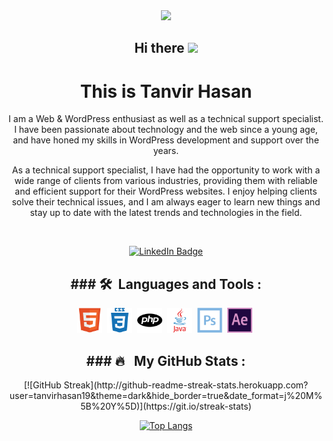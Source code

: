 <div id="header" align="center">
  <img src="https://media.giphy.com/media/v1.Y2lkPTc5MGI3NjExZmVjMjJlOGYyMTExOTBmOTIyMWQ2MmQ2NTdkMDMwYWFlOWNjY2U3ZiZlcD12MV9pbnRlcm5hbF9naWZzX2dpZklkJmN0PXM/M9gbBd9nbDrOTu1Mqx/giphy.gif" width="100"/>
  <h2>
  Hi there
  <img src="https://media.giphy.com/media/hvRJCLFzcasrR4ia7z/giphy.gif" width="30px"/>
</h2>
<h1>
  This is Tanvir Hasan
</h1>
<p>
I am a Web & WordPress enthusiast as well as a technical support specialist. I have been passionate about technology and the web since a young age, and have honed my skills in WordPress development and support over the years.

As a technical support specialist, I have had the opportunity to work with a wide range of clients from various industries, providing them with reliable and efficient support for their WordPress websites. I enjoy helping clients solve their technical issues, and I am always eager to learn new things and stay up to date with the latest trends and technologies in the field.
</p>
<p align="center"><img src="https://komarev.com/ghpvc/?username=tanvirhasan19&style=flat-square&color=blue" alt=""></p>
<a href="https://www.linkedin.com/in/tanvir-hasan-18bb4a15b/"><img src="https://img.shields.io/badge/LinkedIn-blue?style=for-the-badge&logo=linkedin&logoColor=white" alt="LinkedIn Badge"></a>
</div>
<div id="header" align="center">
<h2>### 🛠 &nbsp;Languages and Tools :</h2>
</div>
<div align="center">
<img src="https://github.com/devicons/devicon/blob/master/icons/html5/html5-original.svg" title="HTML5" alt="HTML" width="40" height="40"/>&nbsp;
<img src="https://github.com/devicons/devicon/blob/master/icons/css3/css3-plain-wordmark.svg"  title="CSS3" alt="CSS" width="40" height="40"/>&nbsp;
<img src="https://github.com/devicons/devicon/blob/master/icons/php/php-plain.svg" title="PHP" alt="PHP" width="40" height="40"/>&nbsp;
<img src="https://github.com/devicons/devicon/blob/master/icons/java/java-original-wordmark.svg" title="Java" alt="Java" width="40" height="40"/>&nbsp;
<img src="https://github.com/devicons/devicon/blob/master/icons/photoshop/photoshop-line.svg" title="PhotoShop" alt="PhotoShop" width="40" height="40"/>&nbsp;
<img src="https://github.com/devicons/devicon/blob/master/icons/aftereffects/aftereffects-original.svg" title="After Effects" alt="After Effects" width="40" height="40"/>&nbsp;
</div>
<div id="header" align="center">
<h2>### 🔥 &nbsp; My GitHub Stats :</h2>
</div>
<div align="center">
[![GitHub Streak](http://github-readme-streak-stats.herokuapp.com?user=tanvirhasan19&theme=dark&hide_border=true&date_format=j%20M%5B%20Y%5D)](https://git.io/streak-stats)

[![Top Langs](https://github-readme-stats.vercel.app/api/top-langs/?username=tanvirhasan19&layout=compact&theme=vision-friendly-dark)](https://github.com/anuraghazra/github-readme-stats)
</div>
